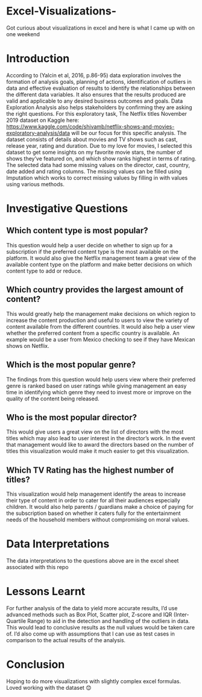 # Excel-Visualizations-
Got curious about visualizations in excel and here is what I came up with on one weekend 

# Introduction
According to (Yalcin et al, 2016, p.86-95) data exploration involves the formation of analysis goals, planning of actions, identification of outliers in data and effective evaluation of results to identify the relationships between the different data variables. It also ensures that the results produced are valid and applicable to any desired business outcomes and goals. Data Exploration Analysis also helps stakeholders by confirming they are asking the right questions. For this exploratory task, The Netflix titles November 2019 dataset on Kaggle here: https://www.kaggle.com/code/shivamb/netflix-shows-and-movies-exploratory-analysis/data will be our focus for this specific analysis. The dataset consists of details about movies and TV shows such as cast, release year, rating and duration. Due to my love for movies, I selected this dataset to get some insights on my favorite movie stars, the number of shows they’ve featured on, and which show ranks highest in terms of rating. The selected data had some missing values on the director, cast, country, date added and rating columns. The missing values can be filled using Imputation which works to correct missing values by filling in with values using various methods.

# Investigative Questions 
## Which content type is most popular?
This question would help a user decide on whether to sign up for a subscription if the preferred content type is the most available on the platform. It would also give the Netflix management team a great view of the available content type on the platform and make better decisions on which content type to add or reduce.

## Which country provides the largest amount of content?
This would greatly help the management make decisions on which region to increase the content production and useful to users to view the variety of content available from the different countries. It would also help a user view whether the preferred content from a specific country is available. An example would be a user from Mexico checking to see if they have Mexican shows on Netflix. 

## Which is the most popular genre?
The findings from this question would help users view where their preferred genre is ranked based on user ratings while giving management an easy time in identifying which genre they need to invest more or improve on the quality of the content being released.

## Who is the most popular director?
This would give users a great view on the list of directors with the most titles which may also lead to user interest in the director’s work. In the event that management would like to award the directors based on the number of titles this visualization would make it much easier to get this visualization.

## Which TV Rating has the highest number of titles?
This visualization would help management identify the areas to increase their type of content in order to cater for all their audiences especially children. It would also help parents / guardians make a choice of paying for the subscription based on whether it caters fully for the entertainment needs of the household members without compromising on moral values.

# Data Interpretations 
The data interpretations to the questions above are in the excel sheet associated with this repo

# Lessons Learnt 
For further analysis of the data to yield more accurate results, I’d use advanced methods such as Box Plot, Scatter plot, Z-score and IQR (Inter-Quartile Range) to aid in the detection and handling of the outliers in data. This would lead to conclusive results as the null values would be taken care of. I’d also come up with assumptions that I can use as test cases in comparison to the actual results of the analysis.  

# Conclusion
Hoping to do more visualizations with slightly complex excel formulas. Loved working with the dataset 😊


